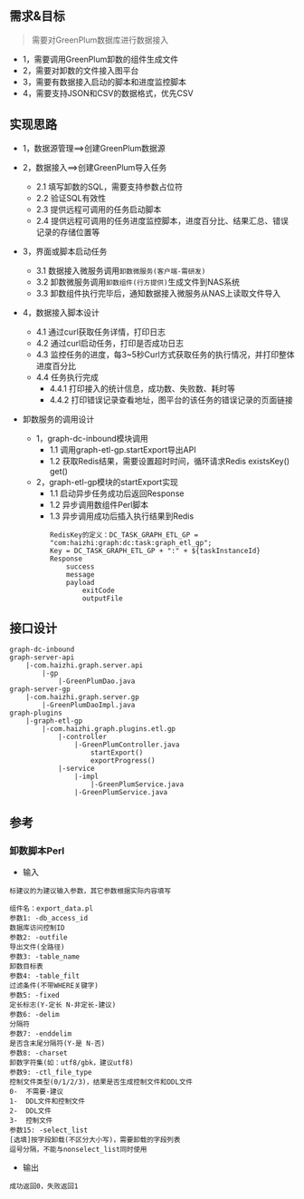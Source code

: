 ## 需求&目标
> 需要对GreenPlum数据库进行数据接入
- 1，需要调用GreenPlum卸数的组件生成文件
- 2，需要对卸数的文件接入图平台
- 3，需要有数据接入启动的脚本和进度监控脚本
- 4，需要支持JSON和CSV的数据格式，优先CSV

## 实现思路
- 1，数据源管理==>创建GreenPlum数据源
- 2，数据接入==>创建GreenPlum导入任务
    - 2.1 填写卸数的SQL，需要支持参数占位符
    - 2.2 验证SQL有效性
    - 2.3 提供远程可调用的任务启动脚本
    - 2.4 提供远程可调用的任务进度监控脚本，进度百分比、结果汇总、错误记录的存储位置等
- 3，界面或脚本启动任务
    - 3.1 数据接入微服务调用`卸数微服务(客户端-需研发)`
    - 3.2 卸数微服务调用`卸数组件(行方提供)`生成文件到NAS系统
    - 3.3 卸数组件执行完毕后，通知数据接入微服务从NAS上读取文件导入
- 4，数据接入脚本设计
    - 4.1 通过curl获取任务详情，打印日志
    - 4.2 通过curl启动任务，打印是否成功日志
    - 4.3 监控任务的进度，每3~5秒Curl方式获取任务的执行情况，并打印整体进度百分比
    - 4.4 任务执行完成
        - 4.4.1 打印接入的统计信息，成功数、失败数、耗时等
        - 4.4.2 打印错误记录查看地址，图平台的该任务的错误记录的页面链接

- 卸数服务的调用设计
    - 1，graph-dc-inbound模块调用
        - 1.1 调用graph-etl-gp.startExport导出API
        - 1.2 获取Redis结果，需要设置超时时间，循环请求Redis existsKey() get()
    - 2，graph-etl-gp模块的startExport实现
        - 1.1 启动异步任务成功后返回Response
        - 1.2 异步调用数组件Perl脚本
        - 1.3 异步调用成功后插入执行结果到Redis
            ```
            RedisKey的定义：DC_TASK_GRAPH_ETL_GP = "com:haizhi:graph:dc:task:graph_etl_gp";
            Key = DC_TASK_GRAPH_ETL_GP + ":" + ${taskInstanceId}
            Response
                success
                message
                payload
                    exitCode
                    outputFile   
            ```            
    

## 接口设计

```
graph-dc-inbound
graph-server-api
    |-com.haizhi.graph.server.api
        |-gp
            |-GreenPlumDao.java
graph-server-gp        
    |-com.haizhi.graph.server.gp
        |-GreenPlumDaoImpl.java
graph-plugins
    |-graph-etl-gp
        |-com.haizhi.graph.plugins.etl.gp
            |-controller
                |-GreenPlumController.java
                    startExport()
                    exportProgress()
            |-service
                |-impl
                    |-GreenPlumService.java
                |-GreenPlumService.java

```

## 参考

### 卸数脚本Perl

- 输入
```
标建议的为建议输入参数，其它参数根据实际内容填写

组件名：export_data.pl
参数1: -db_access_id  
数据库访问控制ID
参数2: -outfile  
导出文件(全路径)
参数3: -table_name  
卸数目标表
参数4: -table_filt
过滤条件(不带WHERE关键字)
参数5: -fixed  
定长标志(Y-定长 N-非定长-建议)
参数6: -delim 
分隔符
参数7: -enddelim  
是否含末尾分隔符(Y-是 N-否)
参数8: -charset  
卸数字符集(如：utf8/gbk，建议utf8)
参数9: -ctl_file_type  
控制文件类型(0/1/2/3)，结果是否生成控制文件和DDL文件
0-	不需要-建议 
1-	DDL文件和控制文件
2-	DDL文件
3-	控制文件
参数15: -select_list 
[选填]按字段卸载(不区分大小写)，需要卸载的字段列表
逗号分隔，不能与nonselect_list同时使用

```

- 输出

```
成功返回0，失败返回1
```
